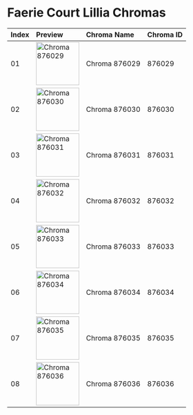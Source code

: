 # Faerie Court Lillia Chromas

| Index | Preview | Chroma Name | Chroma ID |
|:---|:---|:---|:---|
| 01 | <img src='https://raw.communitydragon.org/latest/plugins/rcp-be-lol-game-data/global/default/v1/champion-chroma-images/876/876029.png' alt='Chroma 876029' width='100'> | Chroma 876029 | 876029 |
| 02 | <img src='https://raw.communitydragon.org/latest/plugins/rcp-be-lol-game-data/global/default/v1/champion-chroma-images/876/876030.png' alt='Chroma 876030' width='100'> | Chroma 876030 | 876030 |
| 03 | <img src='https://raw.communitydragon.org/latest/plugins/rcp-be-lol-game-data/global/default/v1/champion-chroma-images/876/876031.png' alt='Chroma 876031' width='100'> | Chroma 876031 | 876031 |
| 04 | <img src='https://raw.communitydragon.org/latest/plugins/rcp-be-lol-game-data/global/default/v1/champion-chroma-images/876/876032.png' alt='Chroma 876032' width='100'> | Chroma 876032 | 876032 |
| 05 | <img src='https://raw.communitydragon.org/latest/plugins/rcp-be-lol-game-data/global/default/v1/champion-chroma-images/876/876033.png' alt='Chroma 876033' width='100'> | Chroma 876033 | 876033 |
| 06 | <img src='https://raw.communitydragon.org/latest/plugins/rcp-be-lol-game-data/global/default/v1/champion-chroma-images/876/876034.png' alt='Chroma 876034' width='100'> | Chroma 876034 | 876034 |
| 07 | <img src='https://raw.communitydragon.org/latest/plugins/rcp-be-lol-game-data/global/default/v1/champion-chroma-images/876/876035.png' alt='Chroma 876035' width='100'> | Chroma 876035 | 876035 |
| 08 | <img src='https://raw.communitydragon.org/latest/plugins/rcp-be-lol-game-data/global/default/v1/champion-chroma-images/876/876036.png' alt='Chroma 876036' width='100'> | Chroma 876036 | 876036 |
